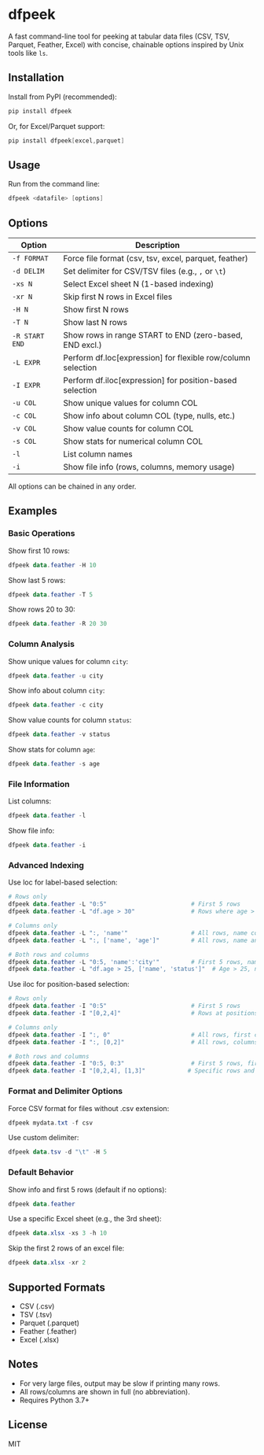 # dfpeek

A fast command-line tool for peeking at tabular data files (CSV, TSV, Parquet, Feather, Excel) with concise, chainable options inspired by Unix tools like `ls`.

## Installation

Install from PyPI (recommended):

```powershell
pip install dfpeek
```

Or, for Excel/Parquet support:

```powershell
pip install dfpeek[excel,parquet]
```

## Usage

Run from the command line:

```powershell
dfpeek <datafile> [options]
```

## Options

| Option         | Description                                              |
|----------------|---------------------------------------------------------|
| `-f FORMAT`    | Force file format (csv, tsv, excel, parquet, feather)   |
| `-d DELIM`     | Set delimiter for CSV/TSV files (e.g., `,` or `\t`)      |
| `-xs N`        | Select Excel sheet N (1-based indexing)                  |
| `-xr N`        | Skip first N rows in Excel files                        |
| `-H N`         | Show first N rows                                        |
| `-T N`         | Show last N rows                                         |
| `-R START END` | Show rows in range START to END (zero-based, END excl.)  |
| `-L EXPR`      | Perform df.loc[expression] for flexible row/column selection |
| `-I EXPR`      | Perform df.iloc[expression] for position-based selection |
| `-u COL`       | Show unique values for column COL                        |
| `-c COL`       | Show info about column COL (type, nulls, etc.)           |
| `-v COL`       | Show value counts for column COL                         |
| `-s COL`       | Show stats for numerical column COL                      |
| `-l`           | List column names                                        |
| `-i`           | Show file info (rows, columns, memory usage)             |

All options can be chained in any order.

## Examples

### Basic Operations
Show first 10 rows:
```powershell
dfpeek data.feather -H 10
```

Show last 5 rows:
```powershell
dfpeek data.feather -T 5
```

Show rows 20 to 30:
```powershell
dfpeek data.feather -R 20 30
```

### Column Analysis
Show unique values for column `city`:
```powershell
dfpeek data.feather -u city
```

Show info about column `city`:
```powershell
dfpeek data.feather -c city
```

Show value counts for column `status`:
```powershell
dfpeek data.feather -v status
```

Show stats for column `age`:
```powershell
dfpeek data.feather -s age
```

### File Information
List columns:
```powershell
dfpeek data.feather -l
```

Show file info:
```powershell
dfpeek data.feather -i
```

### Advanced Indexing
Use loc for label-based selection:
```powershell
# Rows only
dfpeek data.feather -L "0:5"                        # First 5 rows
dfpeek data.feather -L "df.age > 30"                # Rows where age > 30

# Columns only  
dfpeek data.feather -L ":, 'name'"                  # All rows, name column
dfpeek data.feather -L ":, ['name', 'age']"         # All rows, name and age columns

# Both rows and columns
dfpeek data.feather -L "0:5, 'name':'city'"         # First 5 rows, name to city columns
dfpeek data.feather -L "df.age > 25, ['name', 'status']"  # Age > 25, name and status columns
```

Use iloc for position-based selection:
```powershell
# Rows only
dfpeek data.feather -I "0:5"                        # First 5 rows
dfpeek data.feather -I "[0,2,4]"                    # Rows at positions 0, 2, 4

# Columns only
dfpeek data.feather -I ":, 0"                       # All rows, first column
dfpeek data.feather -I ":, [0,2]"                   # All rows, columns 0 and 2

# Both rows and columns  
dfpeek data.feather -I "0:5, 0:3"                   # First 5 rows, first 3 columns
dfpeek data.feather -I "[0,2,4], [1,3]"            # Specific rows and columns
```

### Format and Delimiter Options
Force CSV format for files without .csv extension:
```powershell
dfpeek mydata.txt -f csv
```

Use custom delimiter:
```powershell
dfpeek data.tsv -d "\t" -H 5
```

### Default Behavior
Show info and first 5 rows (default if no options):
```powershell
dfpeek data.feather
```

Use a specific Excel sheet (e.g., the 3rd sheet):
```powershell
dfpeek data.xlsx -xs 3 -h 10
```

Skip the first 2 rows of an excel file:
```powershell
dfpeek data.xlsx -xr 2 
```


## Supported Formats
- CSV (.csv)
- TSV (.tsv)
- Parquet (.parquet)
- Feather (.feather)
- Excel (.xlsx)

## Notes
- For very large files, output may be slow if printing many rows.
- All rows/columns are shown in full (no abbreviation).
- Requires Python 3.7+

## License
MIT
